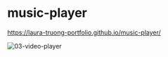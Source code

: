 # music-player
https://laura-truong-portfolio.github.io/music-player/

![03-video-player](https://user-images.githubusercontent.com/11521905/235499131-082ac4c4-a367-4739-9b87-f89754fedd9b.png)
